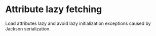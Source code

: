 # Attribute lazy fetching
Load attributes lazy and avoid lazy initialization exceptions caused by Jackson serialization.
